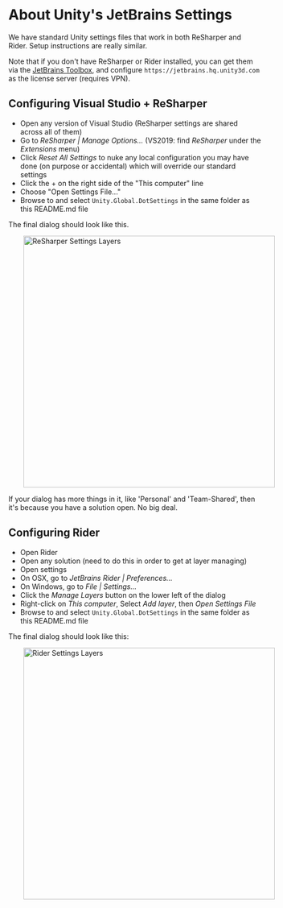 # About Unity's JetBrains Settings

We have standard Unity settings files that work in both ReSharper and Rider. Setup instructions are really similar.

Note that if you don't have ReSharper or Rider installed, you can get them via the [JetBrains Toolbox](https://www.jetbrains.com/toolbox/), and configure `https://jetbrains.hq.unity3d.com` as the license server (requires VPN).

## Configuring Visual Studio + ReSharper

* Open any version of Visual Studio (ReSharper settings are shared across all of them)
* Go to _ReSharper | Manage Options..._ (VS2019: find _ReSharper_ under the _Extensions_ menu)
* Click _Reset All Settings_ to nuke any local configuration you may have done (on purpose or accidental) which will override our standard settings
* Click the + on the right side of the "This computer" line
* Choose "Open Settings File..."
* Browse to and select `Unity.Global.DotSettings` in the same folder as this README.md file

The final dialog should look like this.

<img src='images/resharper.png' alt='ReSharper Settings Layers' width=500 hspace=30/>

If your dialog has more things in it, like 'Personal' and 'Team-Shared', then it's because you have a solution open. No big deal.

## Configuring Rider

* Open Rider
* Open any solution (need to do this in order to get at layer managing)
* Open settings
* On OSX, go to _JetBrains Rider | Preferences..._
* On Windows, go to _File | Settings..._
* Click the _Manage Layers_ button on the lower left of the dialog
* Right-click on _This computer_, Select _Add layer_, then _Open Settings File_
* Browse to and select `Unity.Global.DotSettings` in the same folder as this README.md file

The final dialog should look like this:

<img src='images/rider.png' alt='Rider Settings Layers' width=500 hspace=30/>
